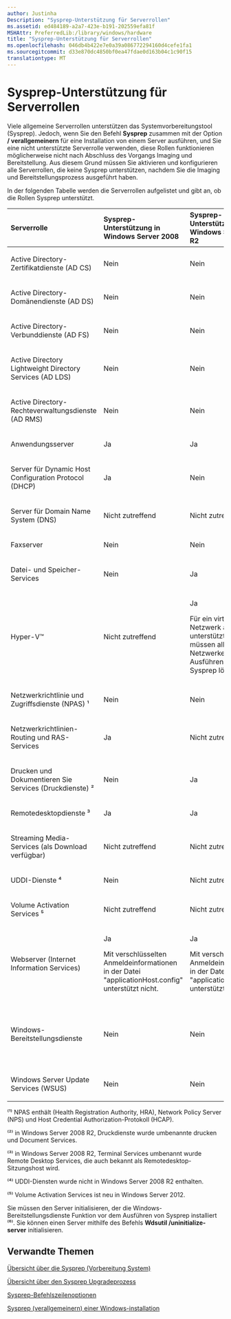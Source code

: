 ```yaml
---
author: Justinha
Description: "Sysprep-Unterstützung für Serverrollen"
ms.assetid: ed484189-a2a7-423e-b191-202559efa81f
MSHAttr: PreferredLib:/library/windows/hardware
title: "Sysprep-Unterstützung für Serverrollen"
ms.openlocfilehash: 046db4b422e7e0a39a086772294160d4cefe1fa1
ms.sourcegitcommit: d33e870dc4850bf0ea47fdae0d163b04c1c90f15
translationtype: MT
---
```

# <a name="sysprep-support-for-server-roles"></a>Sysprep-Unterstützung für Serverrollen


Viele allgemeine Serverrollen unterstützen das Systemvorbereitungstool (Sysprep). Jedoch, wenn Sie den Befehl **Sysprep** zusammen mit der Option **/ verallgemeinern** für eine Installation von einem Server ausführen, und Sie eine nicht unterstützte Serverrolle verwenden, diese Rollen funktionieren möglicherweise nicht nach Abschluss des Vorgangs Imaging und Bereitstellung. Aus diesem Grund müssen Sie aktivieren und konfigurieren alle Serverrollen, die keine Sysprep unterstützen, nachdem Sie die Imaging und Bereitstellungsprozess ausgeführt haben.

In der folgenden Tabelle werden die Serverrollen aufgelistet und gibt an, ob die Rollen Sysprep unterstützt.

<table>
<colgroup>
<col width="25%" />
<col width="25%" />
<col width="25%" />
<col width="25%" />
</colgroup>
<thead>
<tr class="header">
<th align="left">Serverrolle</th>
<th align="left">Sysprep-Unterstützung in Windows Server 2008</th>
<th align="left">Sysprep-Unterstützung in Windows Server 2008 R2</th>
<th align="left">Sysprep-Unterstützung in Windows Server® 2012</th>
</tr>
</thead>
<tbody>
<tr class="odd">
<td align="left"><p>Active Directory-Zertifikatdienste (AD CS)</p></td>
<td align="left"><p>Nein</p></td>
<td align="left"><p>Nein</p></td>
<td align="left"><p>Nein</p></td>
</tr>
<tr class="even">
<td align="left"><p>Active Directory-Domänendienste (AD DS)</p></td>
<td align="left"><p>Nein</p></td>
<td align="left"><p>Nein</p></td>
<td align="left"><p>Nein</p></td>
</tr>
<tr class="odd">
<td align="left"><p>Active Directory-Verbunddienste (AD FS)</p></td>
<td align="left"><p>Nein</p></td>
<td align="left"><p>Nein</p></td>
<td align="left"><p>Nein</p></td>
</tr>
<tr class="even">
<td align="left"><p>Active Directory Lightweight Directory Services (AD LDS)</p></td>
<td align="left"><p>Nein</p></td>
<td align="left"><p>Nein</p></td>
<td align="left"><p>Nein</p></td>
</tr>
<tr class="odd">
<td align="left"><p>Active Directory-Rechteverwaltungsdienste (AD RMS)</p></td>
<td align="left"><p>Nein</p></td>
<td align="left"><p>Nein</p></td>
<td align="left"><p>Nein</p></td>
</tr>
<tr class="even">
<td align="left"><p>Anwendungsserver</p></td>
<td align="left"><p>Ja</p></td>
<td align="left"><p>Ja</p></td>
<td align="left"><p>Ja</p></td>
</tr>
<tr class="odd">
<td align="left"><p>Server für Dynamic Host Configuration Protocol (DHCP)</p></td>
<td align="left"><p>Ja</p></td>
<td align="left"><p>Nein</p></td>
<td align="left"><p>Nein</p></td>
</tr>
<tr class="even">
<td align="left"><p>Server für Domain Name System (DNS)</p></td>
<td align="left"><p>Nicht zutreffend</p></td>
<td align="left"><p>Nicht zutreffend</p></td>
<td align="left"><p>Nicht zutreffend</p></td>
</tr>
<tr class="odd">
<td align="left"><p>Faxserver</p></td>
<td align="left"><p>Nein</p></td>
<td align="left"><p>Nein</p></td>
<td align="left"><p>Nein</p></td>
</tr>
<tr class="even">
<td align="left"><p>Datei- und Speicher-Services</p></td>
<td align="left"><p>Nein</p></td>
<td align="left"><p>Ja</p></td>
<td align="left"><p>Ja</p></td>
</tr>
<tr class="odd">
<td align="left"><p>Hyper-V™</p></td>
<td align="left"><p>Nicht zutreffend</p></td>
<td align="left"><p>Ja</p>
<p>Für ein virtuelles Netzwerk auf Hyper-V™ unterstützt nicht. Sie müssen alle virtuelle Netzwerke vor dem Ausführen des Tools Sysprep löschen.</p></td>
<td align="left"><p>Ja</p>
<p>Für ein virtuelles Netzwerk auf Hyper-V™ unterstützt nicht. Sie müssen alle virtuelle Netzwerke vor dem Ausführen des Tools Sysprep löschen.</p></td>
</tr>
<tr class="even">
<td align="left"><p>Netzwerkrichtlinie und Zugriffsdienste (NPAS) ¹</p></td>
<td align="left"><p>Nein</p></td>
<td align="left"><p>Nein</p></td>
<td align="left"><p>Nein</p></td>
</tr>
<tr class="odd">
<td align="left"><p>Netzwerkrichtlinien-Routing und RAS-Services</p></td>
<td align="left"><p>Ja</p></td>
<td align="left"><p>Nicht zutreffend</p></td>
<td align="left"><p>Nicht zutreffend</p></td>
</tr>
<tr class="even">
<td align="left"><p>Drucken und Dokumentieren Sie Services (Druckdienste) ²</p></td>
<td align="left"><p>Nein</p></td>
<td align="left"><p>Ja</p></td>
<td align="left"><p>Ja</p></td>
</tr>
<tr class="odd">
<td align="left"><p>Remotedesktopdienste ³</p></td>
<td align="left"><p>Ja</p></td>
<td align="left"><p>Ja</p></td>
<td align="left"><p>Ja</p></td>
</tr>
<tr class="even">
<td align="left"><p>Streaming Media-Services (als Download verfügbar)</p></td>
<td align="left"><p>Nicht zutreffend</p></td>
<td align="left"><p>Nicht zutreffend</p></td>
<td align="left"><p>Nicht zutreffend</p></td>
</tr>
<tr class="odd">
<td align="left"><p>UDDI-Dienste ⁴</p></td>
<td align="left"><p>Nein</p></td>
<td align="left"><p>Nicht zutreffend</p></td>
<td align="left"><p>Nicht zutreffend</p></td>
</tr>
<tr class="even">
<td align="left"><p>Volume Activation Services ⁵</p></td>
<td align="left"><p>Nicht zutreffend</p></td>
<td align="left"><p>Nicht zutreffend</p></td>
<td align="left"><p>Nicht zutreffend</p></td>
</tr>
<tr class="odd">
<td align="left"><p>Webserver (Internet Information Services)</p></td>
<td align="left"><p>Ja</p>
<p>Mit verschlüsselten Anmeldeinformationen in der Datei "applicationHost.config" unterstützt nicht.</p></td>
<td align="left"><p>Ja</p>
<p>Mit verschlüsselten Anmeldeinformationen in der Datei "applicationHost.config" unterstützt nicht.</p></td>
<td align="left"><p>Ja</p>
<p>Mit verschlüsselten Anmeldeinformationen in der Datei "applicationHost.config" unterstützt nicht.</p></td>
</tr>
<tr class="even">
<td align="left"><p>Windows-Bereitstellungsdienste</p></td>
<td align="left"><p>Nein</p></td>
<td align="left"><p>Nein</p></td>
<td align="left"><p>Ja</p>
<p>Nicht unterstützt, wenn Windows-Bereitstellungsdienste initialisiert wird. ⁶</p></td>
</tr>
<tr class="odd">
<td align="left"><p>Windows Server Update Services (WSUS)</p></td>
<td align="left"><p>Nein</p></td>
<td align="left"><p>Nein</p></td>
<td align="left"><p>Nein</p></td>
</tr>
</tbody>
</table>

 

⁽¹⁾ NPAS enthält (Health Registration Authority, HRA), Network Policy Server (NPS) und Host Credential Authorization-Protokoll (HCAP).

⁽²⁾ in Windows Server 2008 R2, Druckdienste wurde umbenannte drucken und Document Services.

⁽³⁾ in Windows Server 2008 R2, Terminal Services umbenannt wurde Remote Desktop Services, die auch bekannt als Remotedesktop-Sitzungshost wird.

⁽⁴⁾ UDDI-Diensten wurde nicht in Windows Server 2008 R2 enthalten.

⁽⁵⁾ Volume Activation Services ist neu in Windows Server 2012.

Sie müssen den Server initialisieren, der die Windows-Bereitstellungsdienste Funktion vor dem Ausführen von Sysprep installiert ⁽⁶⁾. Sie können einen Server mithilfe des Befehls **Wdsutil /uninitialize-server** initialisieren.

## <a name="span-idrelatedtopicsspanrelated-topics"></a><span id="related_topics"></span>Verwandte Themen


[Übersicht über die Sysprep (Vorbereitung System)](sysprep--system-preparation--overview.md)

[Übersicht über den Sysprep Upgradeprozess](sysprep-process-overview.md)

[Sysprep-Befehlszeilenoptionen](sysprep-command-line-options.md)

[Sysprep (verallgemeinern) einer Windows-installation](sysprep--generalize--a-windows-installation.md)

 

 






